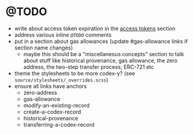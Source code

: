 # @TODO

- write about access token expiration in the [access tokens](#access-tokens) section
- address various inline `@TODO` comments
- put in a section about gas allowances (update #gas-allowance links if section name changes)
  - maybe this should be a "miscellaneous concepts" section to talk about stuff
    like historical provenance, gas allowance, the zero address, the two-step
    transfer process, ERC-721 etc
- theme the stylesheets to be more codex-y? (see `source/stylesheets/_overrides.scss`)
- ensure all links have anchors
  - zero-address
  - gas-allowance
  - modify-an-existing-record
  - create-a-codex-record
  - historical-provenance
  - transferring-a-codex-record
